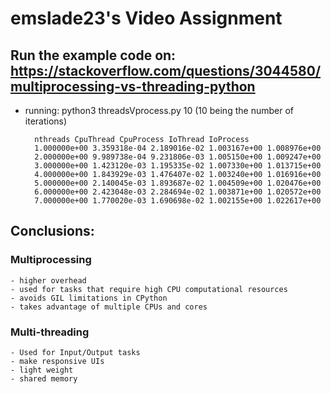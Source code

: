 # emslade23's Video Assignment

## Run the example code on: https://stackoverflow.com/questions/3044580/multiprocessing-vs-threading-python

- running: python3 threadsVprocess.py 10
(10 being the number of iterations)

        nthreads CpuThread CpuProcess IoThread IoProcess
        1.000000e+00 3.359318e-04 2.189016e-02 1.003167e+00 1.008976e+00
        2.000000e+00 9.989738e-04 9.231806e-03 1.005150e+00 1.009247e+00
        3.000000e+00 1.423120e-03 1.195335e-02 1.007330e+00 1.013715e+00
        4.000000e+00 1.843929e-03 1.476407e-02 1.003240e+00 1.016916e+00
        5.000000e+00 2.140045e-03 1.893687e-02 1.004509e+00 1.020476e+00
        6.000000e+00 2.423048e-03 2.284694e-02 1.003871e+00 1.020572e+00
        7.000000e+00 1.770020e-03 1.690698e-02 1.002155e+00 1.022617e+00 

## Conclusions:

### Multiprocessing

    - higher overhead
    - used for tasks that require high CPU computational resources
    - avoids GIL limitations in CPython
    - takes advantage of multiple CPUs and cores

### Multi-threading

    - Used for Input/Output tasks
    - make responsive UIs
    - light weight
    - shared memory
